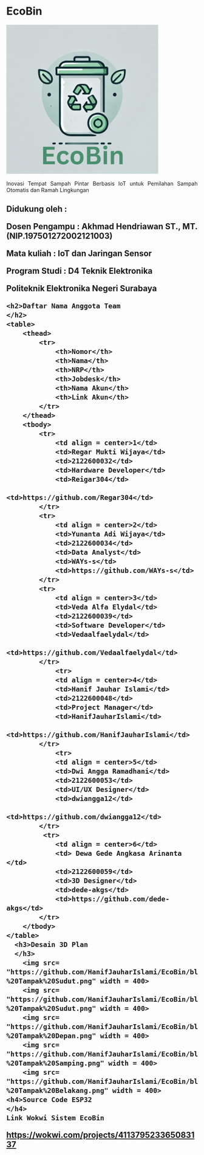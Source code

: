 <!DOCTYPE html>
<html lang="id">
<head>
    <meta charset="UTF-8">
    <meta name="viewport" content="width=device-width, initial-scale=1.0">
    <meta http-equiv="X-UA-Compatible" content="ie=edge">
<h1>
EcoBin
</h1>
    <img src= "https://github.com/HanifJauharIslami/EcoBin/blob/main/Dokumentasi/Logo_EcoBin.png" width = 400>
</head>
<body>
    <div class="container" align=justify>
        <p>Inovasi Tempat Sampah Pintar Berbasis IoT untuk Pemilahan Sampah Otomatis dan Ramah Lingkungan</p>
    </div>
    
<h2>Didukung oleh :
<body>
    <div class="container" align=justify>
    <p> Dosen Pengampu : Akhmad Hendriawan ST., MT. (NIP.197501272002121003)</p>
    <p> Mata kuliah : IoT dan Jaringan Sensor</p>
    <p> Program Studi : D4 Teknik Elektronika</p>
    <p> Politeknik Elektronika Negeri Surabaya</p>
     </div>
    
    <h2>Daftar Nama Anggota Team
    </h2>
    <table>
        <thead>
            <tr>
                <th>Nomor</th>
                <th>Nama</th>
                <th>NRP</th>
                <th>Jobdesk</th>
                <th>Nama Akun</th>
                <th>Link Akun</th>
            </tr>
        </thead>
        <tbody>
            <tr>
                <td align = center>1</td>
                <td>Regar Mukti Wijaya</td>
                <td>2122600032</td>
                <td>Hardware Developer</td>
                <td>Reigar304</td>
                <td>https://github.com/Regar304</td>
            </tr>
            <tr>
                <td align = center>2</td>
                <td>Yunanta Adi Wijaya</td>
                <td>2122600034</td>
                <td>Data Analyst</td>
                <td>WAYs-s</td>
                <td>https://github.com/WAYs-s</td>
            </tr>
            <tr>
                <td align = center>3</td>
                <td>Veda Alfa Elydal</td>
                <td>2122600039</td>
                <td>Software Developer</td>
                <td>Vedaalfaelydal</td>
                <td>https://github.com/Vedaalfaelydal</td>
            </tr>
                <tr>
                <td align = center>4</td>
                <td>Hanif Jauhar Islami</td>
                <td>2122600048</td>
                <td>Project Manager</td>
                <td>HanifJauharIslami</td>
                <td>https://github.com/HanifJauharIslami</td>
            </tr>
                <tr>
                <td align = center>5</td>
                <td>Dwi Angga Ramadhani</td>
                <td>2122600053</td>
                <td>UI/UX Designer</td>
                <td>dwiangga12</td>
                <td>https://github.com/dwiangga12</td>
            </tr>
             <tr>
                <td align = center>6</td>
                <td> Dewa Gede Angkasa Arinanta </td>
                <td>2122600059</td>
                <td>3D Designer</td>
                <td>dede-akgs</td>
                <td>https://github.com/dede-akgs</td>
            </tr>
        </tbody>
    </table>
      <h3>Desain 3D Plan
      </h3>
        <img src= "https://github.com/HanifJauharIslami/EcoBin/blob/main/Desain%203D%20EcoBin/Desain%203D%20-%20Tampak%20Sudut.png" width = 400>
        <img src= "https://github.com/HanifJauharIslami/EcoBin/blob/main/Desain%203D%20EcoBin/Desain%203D%20Terbuka%20-%20Tampak%20Sudut.png" width = 400>
        <img src= "https://github.com/HanifJauharIslami/EcoBin/blob/main/Desain%203D%20EcoBin/Desain%203D%20-%20Tampak%20Depan.png" width = 400>
        <img src= "https://github.com/HanifJauharIslami/EcoBin/blob/main/Desain%203D%20EcoBin/Desain%203D%20-%20Tampak%20Samping.png" width = 400>
        <img src= "https://github.com/HanifJauharIslami/EcoBin/blob/main/Desain%203D%20EcoBin/Desain%203D%20-%20Tampak%20Belakang.png" width = 400>
    <h4>Source Code ESP32
    </h4>
    Link Wokwi Sistem EcoBin
   https://wokwi.com/projects/411379523365083137
</body>
   

